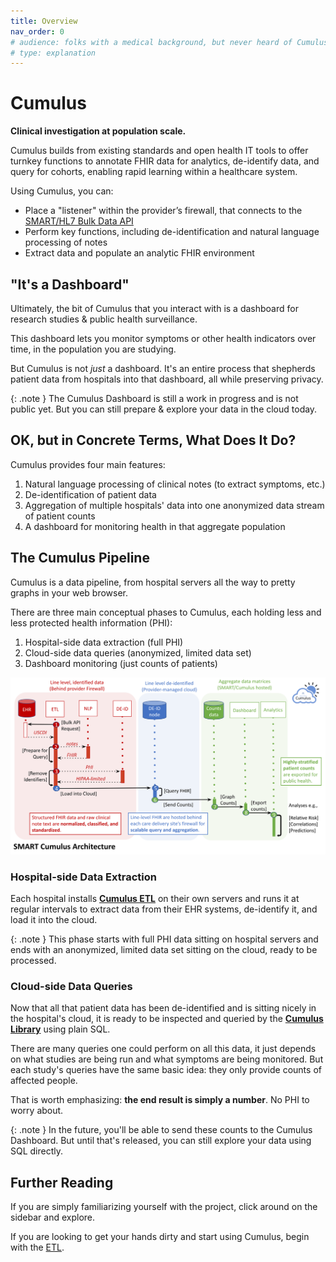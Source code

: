 ```yaml
---
title: Overview
nav_order: 0
# audience: folks with a medical background, but never heard of Cumulus; super casual tone
# type: explanation
---
```


# Cumulus

**Clinical investigation at population scale.**

Cumulus builds from existing standards and open health IT tools to offer turnkey functions to
annotate FHIR data for analytics, de-identify data, and query for cohorts,
enabling rapid learning within a healthcare system.

Using Cumulus, you can:

* Place a "listener" within the provider’s firewall, that connects to the
  [SMART/HL7 Bulk Data API](https://hl7.org/fhir/uv/bulkdata/)
* Perform key functions, including de-identification and natural language processing of notes
* Extract data and populate an analytic FHIR environment

## "It's a Dashboard"

Ultimately, the bit of Cumulus that you interact with is a dashboard
for research studies & public health surveillance.

This dashboard lets you monitor symptoms or other health indicators over time,
in the population you are studying.

But Cumulus is not _just_ a dashboard.
It's an entire process that shepherds patient data from hospitals into that dashboard,
all while preserving privacy.

{: .note }
The Cumulus Dashboard is still a work in progress and is not public yet.
But you can still prepare & explore your data in the cloud today.

## OK, but in Concrete Terms, What Does It Do?

Cumulus provides four main features:

1. Natural language processing of clinical notes (to extract symptoms, etc.)
2. De-identification of patient data
3. Aggregation of multiple hospitals' data into one anonymized data stream of patient counts
4. A dashboard for monitoring health in that aggregate population

## The Cumulus Pipeline

Cumulus is a data pipeline,
from hospital servers all the way to pretty graphs in your web browser.

There are three main conceptual phases to Cumulus, each holding less and less protected health
information (PHI):

1. Hospital-side data extraction (full PHI)
1. Cloud-side data queries (anonymized, limited data set)
1. Dashboard monitoring (just counts of patients)

![Phases of Cumulus for a single hospital](assets/cumulus-arch-single-hospital.svg)

### Hospital-side Data Extraction

Each hospital installs [**Cumulus ETL**](etl) on their own servers and runs it at regular intervals
to extract data from their EHR systems, de-identify it, and load it into the cloud.

{: .note }
This phase starts with full PHI data sitting on hospital servers and
ends with an anonymized, limited data set sitting on the cloud, ready to be processed.

### Cloud-side Data Queries

Now that all that patient data has been de-identified and is sitting nicely in the hospital's cloud,
it is ready to be inspected and queried by the [**Cumulus Library**](library) using plain SQL.

There are many queries one could perform on all this data, it just depends on what studies are
being run and what symptoms are being monitored.
But each study's queries have the same basic idea: they only provide counts of affected people.

That is worth emphasizing: **the end result is simply a number**.
No PHI to worry about.

{: .note }
In the future, you'll be able to send these counts to the Cumulus Dashboard.
But until that's released, you can still explore your data using SQL directly.

## Further Reading

If you are simply familiarizing yourself with the project, click around on the sidebar and explore.

If you are looking to get your hands dirty and start using Cumulus, begin with the [ETL](etl).
